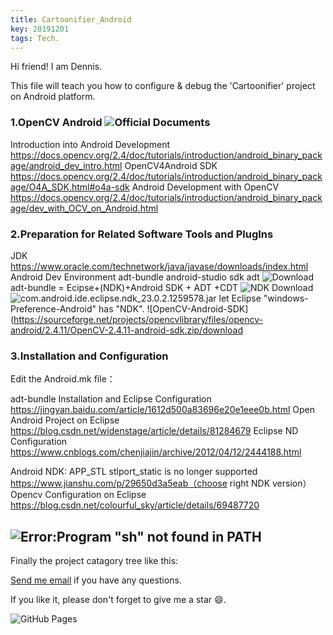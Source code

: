 ```yaml
---
title: Cartoonifier_Android
key: 20191201
tags: Tech.
---
```

Hi friend! I am Dennis.

This file will teach you how to configure & debug the 'Cartoonifier' project on Android platform.

### 1.OpenCV Android ![Official Documents](https://opencv.org/android/)

Introduction into Android Development
https://docs.opencv.org/2.4/doc/tutorials/introduction/android_binary_package/android_dev_intro.html
OpenCV4Android SDK
https://docs.opencv.org/2.4/doc/tutorials/introduction/android_binary_package/O4A_SDK.html#o4a-sdk
Android Development with OpenCV
https://docs.opencv.org/2.4/doc/tutorials/introduction/android_binary_package/dev_with_OCV_on_Android.html

### 2.Preparation for Related Software Tools and PlugIns

JDK https://www.oracle.com/technetwork/java/javase/downloads/index.html
Android Dev Environment adt-bundle android-studio sdk adt 
![Download](https://blog.csdn.net/u013758456/article/details/51939104)
adt-bundle = Ecipse+(NDK)+Android SDK + ADT +CDT
![NDK Download](https://developer.android.google.cn/ndk/downloads)
![com.android.ide.eclipse.ndk_23.0.2.1259578.jar](https://pan.baidu.com/s/1jHSkCZG?fid=710081727453245) let Eclipse "windows-Preference-Android" has "NDK".
![OpenCV-Android-SDK](https://sourceforge.net/projects/opencvlibrary/files/opencv-android/2.4.11/OpenCV-2.4.11-android-sdk.zip/download

### 3.Installation and Configuration

Edit the Android.mk file：

adt-bundle Installation and Eclipse Configuration
https://jingyan.baidu.com/article/1612d500a83696e20e1eee0b.html
Open Android Project on Eclipse
https://blog.csdn.net/widenstage/article/details/81284679
Eclipse ND Configuration
https://www.cnblogs.com/chenjiajin/archive/2012/04/12/2444188.html

Android NDK: APP_STL stlport_static is no longer supported
https://www.jianshu.com/p/29650d3a5eab（choose right NDK version）
Opencv Configuration on Eclipse
https://blog.csdn.net/colourful_sky/article/details/69487720

![Error:Program "sh" not found in PATH](https://blog.csdn.net/qingyanyichen/article/details/51153419)
--------------------------------------------------------------------------------
Finally the project catagory tree like this:

<!--more-->
[Send me email](mailto:zhanghaitao@estun.com) if you have any questions.

If you like it, please don't forget to give me a star :smile:.

![GitHub Pages](https://github.com/orgs/EstunSWRD/teams/wetogo_pc_software) 

